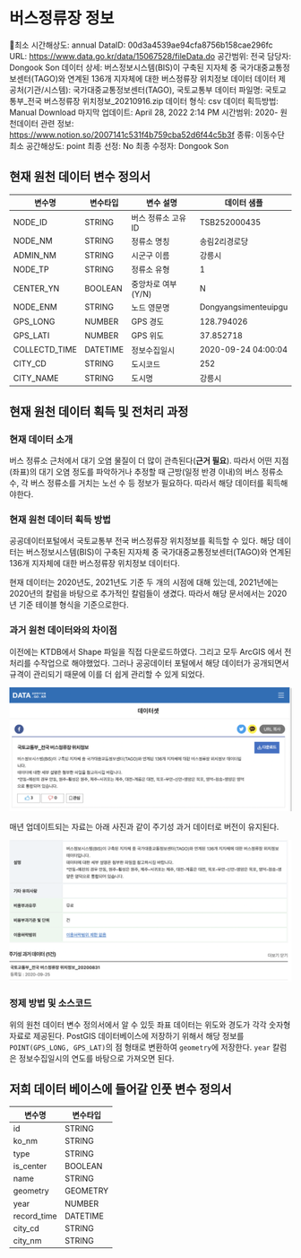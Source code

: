 # 버스정류장 정보

최소 시간해상도: annual
DataID: 00d3a4539ae94cfa8756b158cae296fc
URL: https://www.data.go.kr/data/15067528/fileData.do
공간범위: 전국
담당자: Dongook ‍Son
데이터 상세: 버스정보시스템(BIS)이 구축된 지자체 중 국가대중교통정보센터(TAGO)와 연계된 136개 지자체에 대한 버스정류장 위치정보 데이터
데이터 제공처(기관/시스템): 국가대중교통정보센터(TAGO), 국토교통부
데이터 파일명: 국토교통부_전국 버스정류장 위치정보_20210916.zip
데이터 형식: csv
데이터 획득방법: Manual Download
마지막 업데이트: April 28, 2022 2:14 PM
시간범위: 2020-
원천데이터 관련 정보: https://www.notion.so/2007141c531f4b759cba52d6f44c5b3f
종류: 이동수단
최소 공간해상도: point
최종 선정: No
최종 수정자: Dongook ‍Son

## 현재 원천 데이터 변수 정의서

| 변수명 | 변수타입 | 변수 설명 | 데이터 샘플 |
| --- | --- | --- | --- |
| NODE_ID | STRING | 버스 정류소 고유 ID | TSB252000435 |
| NODE_NM | STRING | 정류소 명칭 | 송림2리경로당 |
| ADMIN_NM | STRING | 시군구 이름 | 강릉시 |
| NODE_TP | STRING | 정류소 유형 | 1 |
| CENTER_YN | BOOLEAN | 중앙차로 여부(Y/N) | N |
| NODE_ENM | STRING | 노드 영문명 | Dongyangsimenteuipgu |
| GPS_LONG | NUMBER | GPS 경도 | 128.794026 |
| GPS_LATI | NUMBER | GPS 위도 | 37.852718 |
| COLLECTD_TIME | DATETIME | 정보수집일시 | 2020-09-24 04:00:04 |
| CITY_CD | STRING | 도시코드 | 252 |
| CITY_NAME | STRING | 도시명 | 강릉시 |

## 현재 원천 데이터 획득 및 전처리 과정

### 현재 데이터 소개

버스 정류소 근처에서 대기 오염 물질이 더 많이 관측된다(**근거 필요**). 따라서 어떤 지점(좌표)의 대기 오염 정도를 파악하거나 추정할 때 근방(일정 반경 이내)의 버스 정류소 수, 각 버스 정류소를 거치는 노선 수 등 정보가 필요하다. 따라서 해당 데이터를 획득해야한다.

### 현재 원천 데이터 획득 방법

공공데이터포털에서 국토교통부 전국 버스정류장 위치정보를 획득할 수 있다. 해당 데이터는 버스정보시스템(BIS)이 구축된 지자체 중 국가대중교통정보센터(TAGO)와 연계된 136개 지자체에 대한 버스정류장 위치정보 데이터다.

현재 데이터는 2020년도, 2021년도 기준 두 개의 시점에 대해 있는데, 2021년에는 2020년의 칼럼을 바탕으로 추가적인 칼럼들이 생겼다. 따라서 해당 문서에서는 2020년 기준 테이블 형식을 기준으로한다. 

### 과거 원천 데이터와의 차이점

이전에는 KTDB에서 Shape 파일을 직접 다운로드하였다. 그리고 모두 ArcGIS 에서 전처리를 수작업으로 해야했었다. 그러나 공공데이터 포털에서 해당 데이터가 공개되면서 규격이 관리되기 때문에 이를 더 쉽게 관리할 수 있게 되었다.

![Screen Shot 2022-04-28 at 2.01.50 PM.png](1.png)

 매년 업데이트되는 자료는 아래 사진과 같이 주기성 과거 데이터로 버전이 유지된다.

![Screen Shot 2022-04-28 at 2.02.04 PM.png](2.png)

### 정제 방법 및 소스코드

위의 원천 데이터 변수 정의서에서 알 수 있듯 좌표 데이터는 위도와 경도가 각각 숫자형 자료로 제공된다. PostGIS 데이터베이스에 저장하기 위해서 해당 정보를 `POINT(GPS_LONG, GPS_LAT)`의 점 형태로 변환하여  `geometry`에 저장한다. `year` 칼럼은 정보수집일시의 연도를 바탕으로 가져오면 된다. 

## 저희 데이터 베이스에 들어갈 인풋 변수 정의서

| 변수명 | 변수타입 |
| --- | --- |
| id | STRING |
| ko_nm | STRING |
| type | STRING |
| is_center | BOOLEAN |
| name | STRING |
| geometry | GEOMETRY |
| year | NUMBER |
| record_time | DATETIME |
| city_cd | STRING |
| city_nm | STRING |